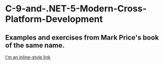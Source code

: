 # C-9-and-.NET-5-Modern-Cross-Platform-Development
## Examples and exercises from Mark Price's book of the same name.
[I'm an inline-style link](https://www.packtpub.com/product/c-9-and-net-5-modern-cross-platform-development-fifth-edition/9781800568105)
